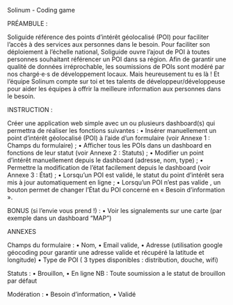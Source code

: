 Solinum - Coding game


PRÉAMBULE :

Soliguide référence des points d’intérêt géolocalisé (POI) pour faciliter l’accès à des services
aux personnes dans le besoin.
Pour faciliter son déploiement à l’échelle national, Soliguide ouvre l’ajout de POI à toutes
personnes souhaitant référencer un POI dans sa région. Afin de garantir une qualité de données
irréprochable, les soumissions de POIs sont modéré par nos chargé⋅e⋅s de développement
locaux.
Mais heureusement tu es là ! Et l’équipe Solinum compte sur toi et tes talents de
développeur/développeuse pour aider les équipes à offrir la meilleure information aux personnes
dans le besoin.


INSTRUCTION :

Créer une application web simple avec un ou plusieurs dashboard(s) qui permettra de réaliser les fonctions suivantes :
• Insérer manuellement un point d’intérêt géolocalisé (POI) à l’aide d’un formulaire (voir Annexe 1 : Champs du formulaire) ;
• Afficher tous les POIs dans un dashboard en fonctions de leur statut (voir Annexe 2 : Statuts) ;
• Modifier un point d’intérêt manuellement depuis le dashboard (adresse, nom, type) ;
• Permettre la modification de l’état facilement depuis le dashboard (voir Annexe 3 : État) ;
• Lorsqu’un POI est validé, le statut du point d’intérêt sera mis à jour automatiquement en ligne ;
• Lorsqu’un POI n’est pas valide , un bouton permet de changer l’État du POI concerné en « Besoin d’information ».

BONUS (si l’envie vous prend !) :
• Voir les signalements sur une carte (par exemple dans un dashboard “MAP”)

ANNEXES

Champs du formulaire :
• Nom,
• Email valide,
• Adresse (utilisation google géocoding pour garantir une adresse valide et récupéré la
latitude et longitude)
• Type de POI ( 3 types disponibles : distribution, douche, wifi)

Statuts :
• Brouillon,
• En ligne
NB : Toute soumission a le statut de brouillon par défaut

Modération :
• Besoin d’information,
• Validé
